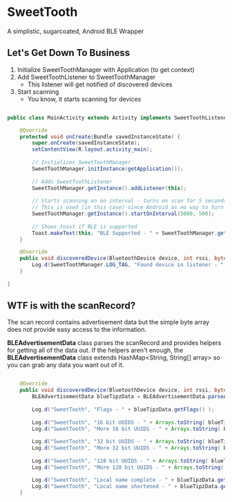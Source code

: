 # SweetTooth
A simplistic, sugarcoated, Android BLE Wrapper

## Let's Get Down To Business

1. Initialize SweetToothManager with Application (to get context)
2. Add SweetToothListener to SweetToothManager
    - This listener will get notified of discovered devices
3. Start scanning
    - You know, it starts scanning for devices

````java

public class MainActivity extends Activity implements SweetToothListener {

    @Override
    protected void onCreate(Bundle savedInstanceState) {
        super.onCreate(savedInstanceState);
        setContentView(R.layout.activity_main);
            
        // Initializes SweetToothManager
        SweetToothManager.initInstance(getApplication());
        
        // Adds SweetToothListener
        SweetToothManager.getInstance().addListener(this);
        
        // Starts scanning on an interval - turns on scan for 5 seconds, turns off scanning for 0.5 seconds
        // This is used (in this case) since Android as no way to turn on multiple discoveries of an advertising device
        SweetToothManager.getInstance().startOnInterval(5000, 500);
        
        // Shows toast if BLE is supported
        Toast.makeText(this, "BLE Supported - " + SweetToothManager.getInstance().isBLESupported(), Toast.LENGTH_SHORT).show();
    }

	@Override
	public void discoveredDevice(BluetoothDevice device, int rssi, byte[] scanRecord) {
		Log.d(SweetToothManager.LOG_TAG, "Found device in listener - " + device.toString());
	}
    
}


````

## WTF is with the scanRecord?
The scan record contains advertisement data but the simple byte array does not provide easy access to the information.

<b>BLEAdvertisementData</b> class parses the scanRecord and provides helpers for getting all of the data out.
If the helpers aren't enough, the <b>BLEAdvertisementData</b> class extends HashMap<String, String[] array> so you can grab any data you want out of it.

````java

	@Override
	public void discoveredDevice(BluetoothDevice device, int rssi, byte[] scanRecord) {
		BLEAdvertisementData blueTipzData = BLEAdvertisementData.parseAdvertisementData(scanRecord);
		
		Log.d("SweetTooth", "Flags - " + blueTipzData.getFlags() );
		
		Log.d("SweetTooth", "16 bit UUIDS - " + Arrays.toString( blueTipzData.get16BitServiceUUIDs() ) );
		Log.d("SweetTooth", "More 16 bit UUIDS - " + Arrays.toString( blueTipzData.getMore16BitServiceUUIDs() ) );
		
		Log.d("SweetTooth", "32 bit UUIDS - " + Arrays.toString( blueTipzData.get32BitServiceUUIDs() ) );
		Log.d("SweetTooth", "More 32 bit UUIDS - " + Arrays.toString( blueTipzData.getMore32BitServiceUUIDs() ) );
		
		Log.d("SweetTooth", "128 bit UUIDS - " + Arrays.toString( blueTipzData.get128BitServiceUUIDs() ) );
		Log.d("SweetTooth", "More 128 bit UUIDS - " + Arrays.toString( blueTipzData.getMore128BitServiceUUIDs() ) );

		Log.d("SweetTooth", "Local name complete - " + blueTipzData.getLocalNameComplete() );
		Log.d("SweetTooth", "Local name shortened - " + blueTipzData.getLocalNameShortened() );
	}


````
